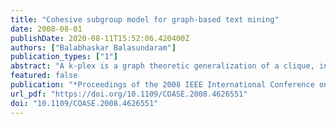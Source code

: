 ```yaml
---
title: "Cohesive subgroup model for graph-based text mining"
date: 2008-08-01
publishDate: 2020-08-11T15:52:06.420400Z
authors: ["Balabhaskar Balasundaram"]
publication_types: ["1"]
abstract: "A k-plex is a graph theoretic generalization of a clique, introduced in social network analysis (SNA) to model tightly knit social subgroups referred to as cohesive subgroups. Clique model was the earliest mathematical model for a cohesive subgroup, but its overly restrictive definition motivated several relaxations including the k-plex model. The models from SNA are suitable, and potentially more realistic cluster models for graph-based clustering and data mining. This article will discuss the applicability of the k-plex model and its advantages compared to the clique model. Some recent developments in integer programming based approaches to identify large k-plexes would be described and the approaches demonstrated on a text mining network."
featured: false
publication: "*Proceedings of the 2008 IEEE International Conference on Automation Science and Engineering (CASE 2008)*"
url_pdf: "https://doi.org/10.1109/COASE.2008.4626551"
doi: "10.1109/COASE.2008.4626551"
---
```


